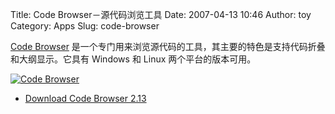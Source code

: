 Title: Code Browser－源代码浏览工具
Date: 2007-04-13 10:46
Author: toy
Category: Apps
Slug: code-browser

[Code Browser](http://code-browser.sourceforge.net/)
是一个专门用来浏览源代码的工具，其主要的特色是支持代码折叠和大纲显示。它具有
Windows 和 Linux 两个平台的版本可用。

[![Code
Browser](http://i.linuxtoy.org/i/2007/04/code-browser_s.png)](http://i.linuxtoy.org/i/2007/04/code-browser.png)

- [Download Code Browser
2.13](http://code-browser.sourceforge.net/download.html)
